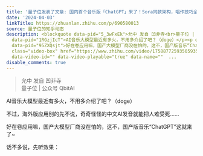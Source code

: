 ```yaml
---
title: '量子位发表了文章: 国内首个音乐版「ChatGPT」来了！Sora同款架构，唱作技巧全面发展，还剧透了全新MoE大模型'
date: '2024-04-03'
linkTitle: https://zhuanlan.zhihu.com/p/690580013
source: 量子位的知乎动态
description: <blockquote data-pid="5_3wFxEk">允中 发自 凹非寺<br>量子位 | 公众号 QbitAI</blockquote><p
  data-pid="1RGzjIcT">AI音乐大模型最近有多火，不用多介绍了吧？（doge）</p><p data-pid="PoZqSZR9">不过，海外版应用别的先不说，奇奇怪怪的中文AI发音就能把人难受死……</p><p
  data-pid="95ZXQsjt">好在卷应用嘛，国产大模型厂商没在怕的，这不，国产版音乐“ChatGPT”这就来了~</p><p data-pid="7laj3EF6">话不多说，先听效果：</p><a
  class="video-box" href="https://www.zhihu.com/video/1758877259350593536" target="_blank"
  data-video-id="" data-video-playable="true" data-name=""  ...
disable_comments: true
---
```

<blockquote data-pid="5_3wFxEk">允中 发自 凹非寺<br>量子位 | 公众号 QbitAI</blockquote><p data-pid="1RGzjIcT">AI音乐大模型最近有多火，不用多介绍了吧？（doge）</p><p data-pid="PoZqSZR9">不过，海外版应用别的先不说，奇奇怪怪的中文AI发音就能把人难受死……</p><p data-pid="95ZXQsjt">好在卷应用嘛，国产大模型厂商没在怕的，这不，国产版音乐“ChatGPT”这就来了~</p><p data-pid="7laj3EF6">话不多说，先听效果：</p><a class="video-box" href="https://www.zhihu.com/video/1758877259350593536" target="_blank" data-video-id="" data-video-playable="true" data-name=""  ...
